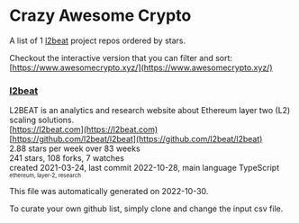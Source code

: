 # Crazy Awesome Crypto
A list of 1 [l2beat](https://github.com/l2beat) project repos ordered by stars.  

Checkout the interactive version that you can filter and sort: 
[https://www.awesomecrypto.xyz/](https://www.awesomecrypto.xyz/)  


### [l2beat](https://github.com/l2beat/l2beat)  
L2BEAT is an analytics and research website about Ethereum layer two (L2) scaling solutions.  
[https://l2beat.com](https://l2beat.com)  
[https://github.com/l2beat/l2beat](https://github.com/l2beat/l2beat)  
2.88 stars per week over 83 weeks  
241 stars, 108 forks, 7 watches  
created 2021-03-24, last commit 2022-10-28, main language TypeScript  
<sub><sup>ethereum, layer-2, research</sup></sub>


This file was automatically generated on 2022-10-30.  

To curate your own github list, simply clone and change the input csv file.  